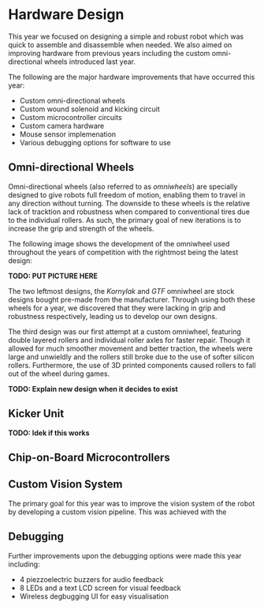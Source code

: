# Hardware Design

This year we focused on designing a simple and robust robot which was quick to assemble and disassemble when needed. 
We also aimed on improving hardware from previous years including the custom omni-directional wheels introduced last 
year.

The following are the major hardware improvements that have occurred this year:
* Custom omni-directional wheels
* Custom wound solenoid and kicking circuit
* Custom microcontroller circuits
* Custom camera hardware
* Mouse sensor implemenation
* Various debugging options for software to use

## Omni-directional Wheels

Omni-directional wheels (also referred to as *omniwheels*) are specially designed to give robots full freedom of 
motion, enabling them to travel in any direction without turning. The downside to these wheels is the relative lack 
of tracktion and robustness when compared to conventional tires due to the individual rollers. As such, the primary 
goal of new iterations is to increase the grip and strength of the wheels.

The following image shows the development of the omniwheel used throughout the years of competition with the rightmost 
being the latest design:

**TODO: PUT PICTURE HERE**

The two leftmost designs, the *Kornylak* and *GTF* omniwheel are stock designs bought pre-made from the manufacturer. 
Through using both these wheels for a year, we discovered that they were lacking in grip and robustness respectively, 
leading us to develop our own designs.

The third design was our first attempt at a custom omniwheel, featuring double layered rollers and individual roller 
axles for faster repair. Though it allowed for much smoother movement and better traction, the wheels were large and 
unwieldly and the rollers still broke due to the use of softer silicon rollers. Furthermore, the use of 3D printed 
components caused rollers to fall out of the wheel during games.

**TODO: Explain new design when it decides to exist**

## Kicker Unit

**TODO: Idek if this works**

## Chip-on-Board Microcontrollers

## Custom Vision System

The primary goal for this year was to improve the vision system of the robot by developing a custom vision pipeline.
This was achieved with the 

## Debugging

Further improvements upon the debugging options were made this year including:
* 4 piezzoelectric buzzers for audio feedback
* 8 LEDs and a text LCD screen for visual feedback
* Wireless degbugging UI for easy visualisation